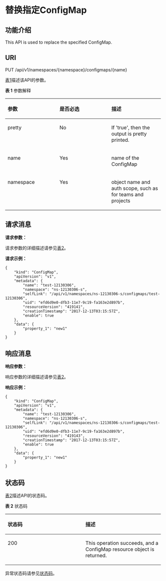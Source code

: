 # 替换指定ConfigMap<a name="cce_02_0173"></a>

## 功能介绍<a name="section63540285"></a>

This API is used to replace the specified ConfigMap.

## URI<a name="section34991658"></a>

PUT /api/v1/namespaces/\{namespace\}/configmaps/\{name\}

[表1](#d0e43866)描述该API的参数。

**表 1**  参数解释

<a name="d0e43866"></a>
<table><thead align="left"><tr id="row28873940"><th class="cellrowborder" valign="top" width="33.33333333333333%" id="mcps1.2.4.1.1"><p id="p65652297517"><a name="p65652297517"></a><a name="p65652297517"></a>参数</p>
</th>
<th class="cellrowborder" valign="top" width="33.33333333333333%" id="mcps1.2.4.1.2"><p id="p165661629135114"><a name="p165661629135114"></a><a name="p165661629135114"></a>是否必选</p>
</th>
<th class="cellrowborder" valign="top" width="33.33333333333333%" id="mcps1.2.4.1.3"><p id="p14567629115114"><a name="p14567629115114"></a><a name="p14567629115114"></a>描述</p>
</th>
</tr>
</thead>
<tbody><tr id="row5943917"><td class="cellrowborder" valign="top" width="33.33333333333333%" headers="mcps1.2.4.1.1 "><p id="p11695287"><a name="p11695287"></a><a name="p11695287"></a>pretty</p>
</td>
<td class="cellrowborder" valign="top" width="33.33333333333333%" headers="mcps1.2.4.1.2 "><p id="p7794181"><a name="p7794181"></a><a name="p7794181"></a>No</p>
</td>
<td class="cellrowborder" valign="top" width="33.33333333333333%" headers="mcps1.2.4.1.3 "><p id="p27348928"><a name="p27348928"></a><a name="p27348928"></a>If 'true', then the output is pretty printed.</p>
</td>
</tr>
<tr id="row44813761"><td class="cellrowborder" valign="top" width="33.33333333333333%" headers="mcps1.2.4.1.1 "><p id="p6036042"><a name="p6036042"></a><a name="p6036042"></a>name</p>
</td>
<td class="cellrowborder" valign="top" width="33.33333333333333%" headers="mcps1.2.4.1.2 "><p id="p19157363"><a name="p19157363"></a><a name="p19157363"></a>Yes</p>
</td>
<td class="cellrowborder" valign="top" width="33.33333333333333%" headers="mcps1.2.4.1.3 "><p id="p8242532"><a name="p8242532"></a><a name="p8242532"></a>name of the ConfigMap</p>
</td>
</tr>
<tr id="row7073927"><td class="cellrowborder" valign="top" width="33.33333333333333%" headers="mcps1.2.4.1.1 "><p id="p36117240"><a name="p36117240"></a><a name="p36117240"></a>namespace</p>
</td>
<td class="cellrowborder" valign="top" width="33.33333333333333%" headers="mcps1.2.4.1.2 "><p id="p39815366"><a name="p39815366"></a><a name="p39815366"></a>Yes</p>
</td>
<td class="cellrowborder" valign="top" width="33.33333333333333%" headers="mcps1.2.4.1.3 "><p id="p3819224"><a name="p3819224"></a><a name="p3819224"></a>object name and auth scope, such as for teams and projects</p>
</td>
</tr>
</tbody>
</table>

## 请求消息<a name="d0e43915"></a>

**请求参数：**

请求参数的详细描述请参见[表2](创建ConfigMap.md#d0e42951)。

**请求示例：**

```
{
    "kind": "ConfigMap",
    "apiVersion": "v1",
    "metadata": {
        "name": "test-12130306",
        "namespace": "ns-12130306-s",
        "selfLink": "/api/v1/namespaces/ns-12130306-s/configmaps/test-12130306",
        "uid": "efd6d9e0-dfb3-11e7-9c19-fa163e2d897b",
        "resourceVersion": "419141",
        "creationTimestamp": "2017-12-13T03:15:57Z",
        "enable": true
    },
    "data": {
        "property_1": "new1"
    }
}
```

## 响应消息<a name="section15752039"></a>

**响应参数：**

响应参数的详细描述请参见[表2](创建ConfigMap.md#d0e42951)。

**响应示例：**

```
{
    "kind": "ConfigMap",
    "apiVersion": "v1",
    "metadata": {
        "name": "test-12130306",
        "namespace": "ns-12130306-s",
        "selfLink": "/api/v1/namespaces/ns-12130306-s/configmaps/test-12130306",
        "uid": "efd6d9e0-dfb3-11e7-9c19-fa163e2d897b",
        "resourceVersion": "419143",
        "creationTimestamp": "2017-12-13T03:15:57Z",
        "enable": true
    },
    "data": {
        "property_1": "new1"
    }
}
```

## 状态码<a name="section7550625"></a>

[表2](#d0e43958)描述API的状态码。

**表 2**  状态码

<a name="d0e43958"></a>
<table><thead align="left"><tr id="row63594840"><th class="cellrowborder" valign="top" width="50%" id="mcps1.2.3.1.1"><p id="p50908388"><a name="p50908388"></a><a name="p50908388"></a>状态码</p>
</th>
<th class="cellrowborder" valign="top" width="50%" id="mcps1.2.3.1.2"><p id="p29938789"><a name="p29938789"></a><a name="p29938789"></a>描述</p>
</th>
</tr>
</thead>
<tbody><tr id="row9122883"><td class="cellrowborder" valign="top" width="50%" headers="mcps1.2.3.1.1 "><p id="p756069"><a name="p756069"></a><a name="p756069"></a>200</p>
</td>
<td class="cellrowborder" valign="top" width="50%" headers="mcps1.2.3.1.2 "><p id="p61241652"><a name="p61241652"></a><a name="p61241652"></a>This operation succeeds, and a ConfigMap resource object is returned.</p>
</td>
</tr>
</tbody>
</table>

异常状态码请参见[状态码](状态码.md)。

